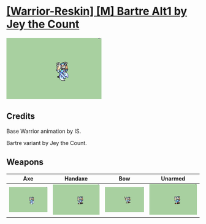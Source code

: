 # [\[Warrior-Reskin\] \[M\] Bartre Alt1 by Jey the Count](./)
 

<img src="./3.%20Axe/Axe_000.png" alt="[Warrior-Reskin] [M] Bartre Alt1 by Jey the Count standing" />

## Credits

Base Warrior animation by IS. 

Bartre variant by Jey the Count.

## Weapons
 

|Axe |Handaxe |Bow |Unarmed |
|  :---: | :---: | :---: | :---: |
| <img alt="Axe animation" src="./3.%20Axe/Axe.gif" /> | <img alt="Handaxe animation" src="./4.%20Handaxe/Handaxe.gif" /> | <img alt="Bow animation" src="./5.%20Bow/Bow.gif" /> | <img alt="Unarmed animation" src="./8.%20Unarmed/Unarmed.gif" /> |
